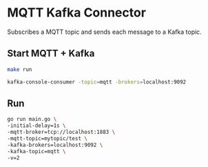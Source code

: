# MQTT Kafka Connector

Subscribes a MQTT topic and sends each message to a Kafka topic.

## Start MQTT + Kafka

```bash
make run
```       

```bash
kafka-console-consumer -topic=mqtt -brokers=localhost:9092
```

## Run

```bash
go run main.go \
-initial-delay=1s \
-mqtt-broker=tcp://localhost:1883 \
-mqtt-topic=mytopic/test \
-kafka-brokers=localhost:9092 \
-kafka-topic=mqtt \
-v=2
```
